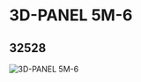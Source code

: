 # 3D-PANEL 5M-6
## 32528
![3D-PANEL 5M-6](https://lc-www-live-s.legocdn.com/media/bricks/5/2/4143149.jpg)